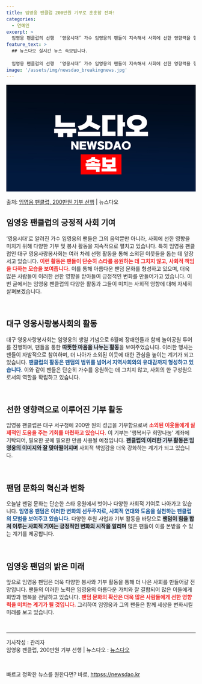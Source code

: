 ```yaml
---
title: 임영웅 팬클럽 200만원 기부로 훈훈함 전파!
categories:
  - 연예인
excerpt: >
  임영웅 팬클럽의 선행  ‘영웅시대’ 가수 임영웅의 팬들이 지속해서 사회에 선한 영향력을 행하고 있습니다. 이…
feature_text: >
  ## 뉴스다오 실시간 뉴스 속보입니다.

  임영웅 팬클럽의 선행  ‘영웅시대’ 가수 임영웅의 팬들이 지속해서 사회에 선한 영향력을 행하고 있습니다. 이…
image: '/assets/img/newsdao_breakingnews.jpg'
---
```


![뉴스다오 속보](/assets/img/newsdao_breakingnews.jpg)

<p>출처: <a href="httpss://newsdao.kr/5282" rel="dofollow">임영웅 팬클럽, 200만원 기부 선행</a> | 뉴스다오</p>

<h2 data-ke-size="size26">임영웅 팬클럽의 긍정적 사회 기여</h2>

<p data-ke-size="size16">‘영웅시대’로 알려진 가수 임영웅의 팬들은 그의 음악뿐만 아니라, 사회에 선한 영향을 미치기 위해 다양한 기부 및 봉사 활동을 지속적으로 펼치고 있습니다. 특히 임영웅 팬클럽인 대구 영웅사랑봉사회는 여러 차례 선행 활동을 통해 소외된 이웃들을 돕는 데 앞장서고 있습니다. <b><span style="color: #ee2323;">이런 활동은 팬들이 단순히 스타를 응원하는 데 그치지 않고, 사회적 책임을 다하는 모습을 보여줍니다.</span></b> 이를 통해 아름다운 팬덤 문화를 형성하고 있으며, 더욱 많은 사람들이 이러한 선한 영향을 받아들여 긍정적인 변화를 만들어가고 있습니다. 이번 글에서는 임영웅 팬클럽의 다양한 활동과 그들이 미치는 사회적 영향에 대해 자세히 살펴보겠습니다.</p>

<p data-ke-size="size16">&nbsp;</p>

<h2 data-ke-size="size26">대구 영웅사랑봉사회의 활동</h2>

<p data-ke-size="size16">대구 영웅사랑봉사회는 임영웅의 생일 기념으로 6월에 장애인들과 함께 놀이공원 투어를 진행하며, 팬들을 통한 <b><span style="background-color: #21538527;">따뜻한 마음을 나누는 활동</span></b>을 보여주었습니다. 이러한 행사는 팬들이 자발적으로 참여하며, 더 나아가 소외된 이웃에 대한 관심을 높이는 계기가 되고 있습니다. <b><span style="color: #1a5490;">팬클럽의 활동은 팬덤의 범위를 넘어서 지역사회와의 유대감까지 형성하고 있습니다.</span></b> 이와 같이 팬들은 단순히 가수를 응원하는 데 그치지 않고, 사회의 한 구성원으로서의 역할을 확립하고 있습니다.</p>

<p data-ke-size="size16">&nbsp;</p>

<h2 data-ke-size="size26">선한 영향력으로 이루어진 기부 활동</h2>

<p data-ke-size="size16">임영웅 팬클럽은 대구 서구청에 200만 원의 성금을 기부함으로써 <b><span style="color: #ee2323;">소외된 이웃들에게 실제적인 도움을 주는 기회를 마련하고 있습니다.</span></b> 이 기부는 '행복서구 희망나눔' 계좌에 기탁되어, 필요한 곳에 필요한 만큼 사용될 예정입니다. <b><span style="background-color: #21538527;">팬클럽의 이러한 기부 활동은 임영웅의 이미지와 잘 맞아떨어지며</span></b> 사회적 책임감을 더욱 강화하는 계기가 되고 있습니다.</p>

<p data-ke-size="size16">&nbsp;</p>

<h2 data-ke-size="size26">팬덤 문화의 혁신과 변화</h2>

<p data-ke-size="size16">오늘날 팬덤 문화는 단순한 스타 응원에서 벗어나 다양한 사회적 기여로 나아가고 있습니다. <b><span style="color: #1a5490;">임영웅 팬덤은 이러한 변화의 선두주자로, 사회적 연대와 도움을 실천하는 팬클럽의 모범을 보여주고 있습니다.</span></b> 다양한 후원 사업과 기부 활동을 바탕으로 <b><span style="background-color: #21538527;">팬덤이 힘을 합쳐 이루는 사회적 기여는 긍정적인 변화의 시작을 알리며</span></b> 많은 팬들이 이를 본받을 수 있는 계기를 제공합니다.</p>

<p data-ke-size="size16">&nbsp;</p>

<h2 data-ke-size="size26">임영웅 팬덤의 밝은 미래</h2>

<p data-ke-size="size16">앞으로 임영웅 팬덤은 더욱 다양한 봉사와 기부 활동을 통해 더 나은 사회를 만들어갈 전망입니다. 팬들의 이러한 노력은 임영웅의 아름다운 가치와 잘 결합되어 많은 이들에게 희망과 행복을 전달하고 있습니다. <b><span style="color: #ee2323;">팬덤 문화의 확산은 더욱 많은 사람들에게 선한 영향력을 미치는 계기가 될 것입니다.</span></b> 그리하여 임영웅과 그의 팬들은 함께 세상을 변화시킬 미래를 보고 있습니다.</p>

<p data-ke-size="size16">&nbsp;</p>

<hr>

<p data-ke-size="size16">기사작성 : 관리자<br>임영웅 팬클럽, 200만원 기부 선행 | 뉴스다오  : <a href="httpss://newsdao.kr/5282">뉴스다오</a></p>

<p data-ke-size="size16">&nbsp;</p> 

빠르고 정확한 뉴스를 원한다면? 바로, <a href="httpss://newsdao.kr" rel="dofollow">httpss://newsdao.kr</a>


